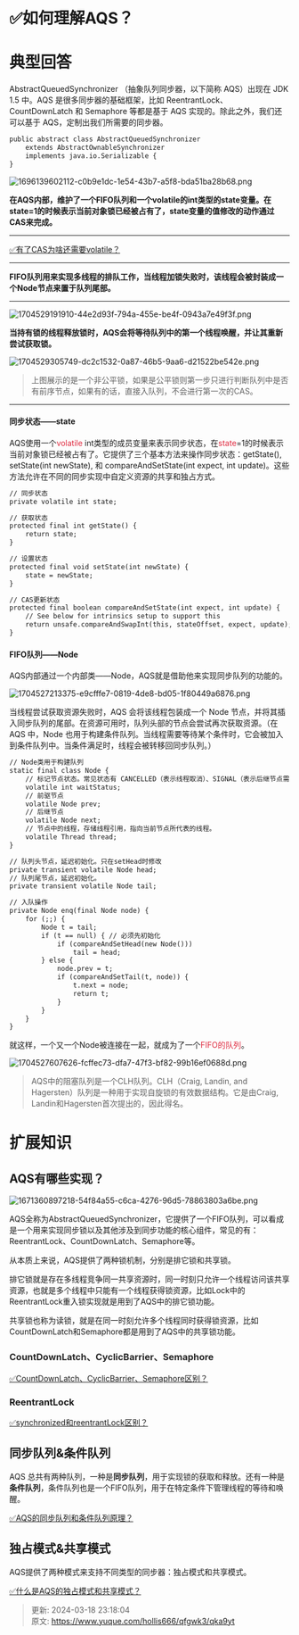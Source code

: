 # ✅如何理解AQS？

# 典型回答


AbstractQueuedSynchronizer （抽象队列同步器，以下简称 AQS）出现在 JDK 1.5 中。AQS 是很多同步器的基础框架，比如 ReentrantLock、CountDownLatch 和 Semaphore 等都是基于 AQS 实现的。除此之外，我们还可以基于 AQS，定制出我们所需要的同步器。



```latex
public abstract class AbstractQueuedSynchronizer
    extends AbstractOwnableSynchronizer
    implements java.io.Serializable {
}
```



![1696139602112-c0b9e1dc-1e54-43b7-a5f8-bda51ba28b68.png](./img/qg-c6eL0nlmG35t0/1696139602112-c0b9e1dc-1e54-43b7-a5f8-bda51ba28b68-624699.png)



**在AQS内部，维护了一个FIFO队列和一个volatile的int类型的state变量。在state=1的时候表示当前对象锁已经被占有了，state变量的值修改的动作通过CAS来完成。**

****

[✅有了CAS为啥还需要volatile？](https://www.yuque.com/hollis666/qfgwk3/brargpgpdizkgkog)

****

**FIFO队列用来实现多线程的排队工作，当线程加锁失败时，该线程会被封装成一个Node节点来置于队列尾部。**

****

![1704529191910-44e2d93f-794a-455e-be4f-0943a7e49f3f.png](./img/qg-c6eL0nlmG35t0/1704529191910-44e2d93f-794a-455e-be4f-0943a7e49f3f-904946.png)

**当持有锁的线程释放锁时，AQS会将等待队列中的第一个线程唤醒，并让其重新尝试获取锁。**

![1704529305749-dc2c1532-0a87-46b5-9aa6-d21522be542e.png](./img/qg-c6eL0nlmG35t0/1704529305749-dc2c1532-0a87-46b5-9aa6-d21522be542e-756778.png)

> 上图展示的是一个非公平锁，如果是公平锁则第一步只进行判断队列中是否有前序节点，如果有的话，直接入队列，不会进行第一次的CAS。
>

****

#### 同步状态——state


AQS使用一个<font style="color:#DF2A3F;">volatile</font> int类型的成员变量来表示同步状态，在<font style="color:#DF2A3F;">state</font>=1的时候表示当前对象锁已经被占有了。它提供了三个基本方法来操作同步状态：getState(), setState(int newState), 和 compareAndSetState(int expect, int update)。这些方法允许在不同的同步实现中自定义资源的共享和独占方式。



```latex
// 同步状态
private volatile int state;

// 获取状态
protected final int getState() {
    return state;
}

// 设置状态
protected final void setState(int newState) {
    state = newState;
}

// CAS更新状态
protected final boolean compareAndSetState(int expect, int update) {
    // See below for intrinsics setup to support this
    return unsafe.compareAndSwapInt(this, stateOffset, expect, update);
}
```



#### FIFO队列——Node


AQS内部通过一个内部类——Node，AQS就是借助他来实现同步队列的功能的。



![1704527213375-e9cfffe7-0819-4de8-bd05-1f80449a6876.png](./img/qg-c6eL0nlmG35t0/1704527213375-e9cfffe7-0819-4de8-bd05-1f80449a6876-488559.png)



当线程尝试获取资源失败时，AQS 会将该线程包装成一个 Node 节点，并将其插入同步队列的尾部。在资源可用时，队列头部的节点会尝试再次获取资源。（在 AQS 中，Node 也用于构建条件队列。当线程需要等待某个条件时，它会被加入到条件队列中。当条件满足时，线程会被转移回同步队列。）



```latex
// Node类用于构建队列
static final class Node {
    // 标记节点状态。常见状态有 CANCELLED（表示线程取消）、SIGNAL（表示后继节点需要运行）、CONDITION（表示节点在条件队列中）等。
    volatile int waitStatus;
    // 前驱节点
    volatile Node prev;
    // 后继节点
    volatile Node next;
    // 节点中的线程，存储线程引用，指向当前节点所代表的线程。
    volatile Thread thread;
}

// 队列头节点，延迟初始化。只在setHead时修改
private transient volatile Node head;
// 队列尾节点，延迟初始化。
private transient volatile Node tail;

// 入队操作
private Node enq(final Node node) {
    for (;;) {
        Node t = tail;
        if (t == null) { // 必须先初始化
            if (compareAndSetHead(new Node()))
                tail = head;
        } else {
            node.prev = t;
            if (compareAndSetTail(t, node)) {
                t.next = node;
                return t;
            }
        }
    }
}
```



就这样，一个又一个Node被连接在一起，就成为了一个<font style="color:#DF2A3F;">FIFO的队列</font>。



![1704527607626-fcffec73-dfa7-47f3-bf82-99b16ef0688d.png](./img/qg-c6eL0nlmG35t0/1704527607626-fcffec73-dfa7-47f3-bf82-99b16ef0688d-440065.png)



> AQS中的阻塞队列是一个CLH队列。CLH（Craig, Landin, and Hagersten）队列是一种用于实现自旋锁的有效数据结构。它是由Craig, Landin和Hagersten首次提出的，因此得名。
>



# 扩展知识
## AQS有哪些实现？


![1671360897218-54f84a55-c6ca-4276-96d5-78863803a6be.png](./img/qg-c6eL0nlmG35t0/1671360897218-54f84a55-c6ca-4276-96d5-78863803a6be-602590.png)



AQS全称为AbstractQueuedSynchronizer，它提供了一个FIFO队列，可以看成是一个用来实现同步锁以及其他涉及到同步功能的核心组件，常见的有：ReentrantLock、CountDownLatch、Semaphore等。



从本质上来说，AQS提供了两种锁机制，分别是排它锁和共享锁。



排它锁就是存在多线程竞争同一共享资源时，同一时刻只允许一个线程访问该共享资源，也就是多个线程中只能有一个线程获得锁资源，比如Lock中的ReentrantLock重入锁实现就是用到了AQS中的排它锁功能。



共享锁也称为读锁，就是在同一时刻允许多个线程同时获得锁资源，比如CountDownLatch和Semaphore都是用到了AQS中的共享锁功能。



### **<font style="color:rgb(38, 38, 38);">CountDownLatch、CyclicBarrier、Semaphore</font>**


[✅CountDownLatch、CyclicBarrier、Semaphore区别？](https://www.yuque.com/hollis666/qfgwk3/bkx0d6)

### ReentrantLock


[✅synchronized和reentrantLock区别？](https://www.yuque.com/hollis666/qfgwk3/bitupp)



## 同步队列&条件队列


AQS 总共有两种队列，一种是**同步队列**，用于实现锁的获取和释放。还有一种是**条件队列**，条件队列也是一个FIFO队列，用于在特定条件下管理线程的等待和唤醒。



[✅AQS的同步队列和条件队列原理？](https://www.yuque.com/hollis666/qfgwk3/xc3fs6mny7pgeh0p)

## 独占模式&共享模式


AQS提供了两种模式来支持不同类型的同步器：独占模式和共享模式。



[✅什么是AQS的独占模式和共享模式？](https://www.yuque.com/hollis666/qfgwk3/wk1gxv6xgqk0folv)



> 更新: 2024-03-18 23:18:04  
> 原文: <https://www.yuque.com/hollis666/qfgwk3/qka9yt>